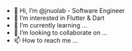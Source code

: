 - 👋 Hi, I’m @jnuolab - Software Engineer
- 👀 I’m interested in Flutter & Dart
- 🌱 I’m currently learning ...
- 💞️ I’m looking to collaborate on ...
- 📫 How to reach me ...

<!---
jnuolab/jnuolab is a ✨ special ✨ repository because its `README.md` (this file) appears on your GitHub profile.
You can click the Preview link to take a look at your changes.
--->
